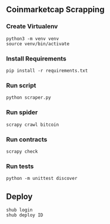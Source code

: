 
## Coinmarketcap Scrapping

### Create Virtualenv

    python3 -m venv venv
    source venv/bin/activate

### Install Requirements

    pip install -r requirements.txt

### Run script

    python scraper.py

### Run spider

    scrapy crawl bitcoin

### Run contracts

    scrapy check

### Run tests

    python -m unittest discover

## Deploy

    shub login
    shub deploy ID
